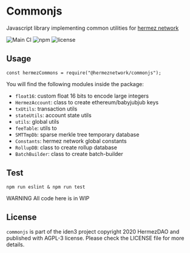 # Commonjs
Javascript library implementing common utilities for [hermez network](https://hermez.io/)

![Main CI](https://github.com/hermeznetwork/commonjs/workflows/Main%20CI/badge.svg)
![npm](https://img.shields.io/npm/v/@hermeznetwork/commonjs)
![license](https://img.shields.io/github/license/hermeznetwork/commonjs)

## Usage
```
const hermezCommons = require("@hermeznetwork/commonjs");
```

You will find the following modules inside the package:
- `float16`: custom float 16 bits to encode large integers
- `HermezAccount`: class to create ethereum/babyjubjub keys 
- `txUtils`: transaction utils
- `stateUtils`: account state utils
- `utils`: global utils
- `feeTable`: utils to 
- `SMTTmpDb`: sparse merkle tree temporary database
- `Constants`: hermez network global constants
- `RollupDB`: class to create rollup database
- `BatchBuilder`: class to create batch-builder

## Test
```
npm run eslint & npm run test
```

WARNING
All code here is in WIP

## License
`commonjs` is part of the iden3 project copyright 2020 HermezDAO and published with AGPL-3 license. Please check the LICENSE file for more details.